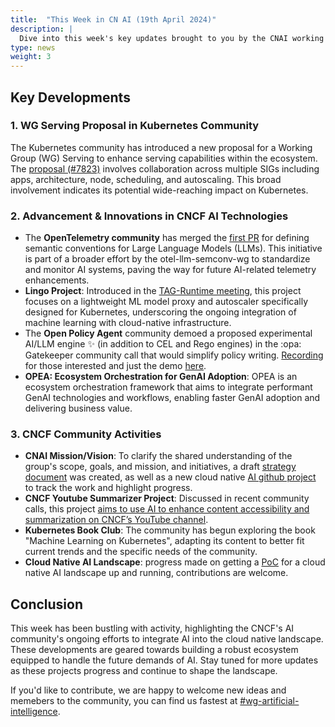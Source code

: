 ```yaml
---
title:  "This Week in CN AI (19th April 2024)"
description: |
  Dive into this week's key updates brought to you by the CNAI working group, including a new Kubernetes *WG Serving* proposal, advancements in AI monitoring with OpenTelemetry, and innovative projects like the Lingo Project and OPEA framework LLM engine. Explore community-driven initiatives such as the CNCF YouTube Summarizer and the evolving Cloud Native AI landscape and more!
type: news
weight: 3
---
```


## Key Developments

### **1. WG Serving Proposal in Kubernetes Community**

The Kubernetes community has introduced a new proposal for a Working Group (WG) Serving to enhance serving capabilities within the ecosystem. The [proposal (#7823)](https://github.com/kubernetes/community/pull/7823) involves collaboration across multiple SIGs including apps, architecture, node, scheduling, and autoscaling. This broad involvement indicates its potential wide-reaching impact on Kubernetes.

### **2. Advancement & Innovations in CNCF AI Technologies**

- The **OpenTelemetry community** has merged the [first PR](https://github.com/open-telemetry/semantic-conventions/pull/825) for defining semantic conventions for Large Language Models (LLMs). This initiative is part of a broader effort by the otel-llm-semconv-wg to standardize and monitor AI systems, paving the way for future AI-related telemetry enhancements.
- **Lingo Project**: Introduced in the [TAG-Runtime meeting](https://youtu.be/IOSG_GRwRII), this project focuses on a lightweight ML model proxy and autoscaler specifically designed for Kubernetes, underscoring the ongoing integration of machine learning with cloud-native infrastructure.
- The **Open Policy Agent** community demoed a proposed experimental AI/LLM engine :sparkles: (in addition to CEL and Rego engines) in the :opa: Gatekeeper community call that would simplify policy writing. [Recording](https://www.youtube.com/watch?v=FKGrVV7Xv7Q) for those interested and just the demo [here](https://asciinema.org/a/QTBEBp8l0vE5wgD9yGgxE3mnV).
- **OPEA: Ecosystem Orchestration for GenAI Adoption**: OPEA is an ecosystem orchestration framework that aims to integrate performant GenAI technologies and workflows, enabling faster GenAI adoption and delivering business value.

### **3. CNCF Community Activities**

- **CNAI Mission/Vision**: To clarify the shared understanding of the group's scope, goals, and mission, and initiatives, a draft [strategy document](https://docs.google.com/document/d/15ywdStd1l6sVJbdj3HWMj6X8vWzj2eSg9SZCkQD6noY/edit) was created, as well as a new cloud native [AI github project](https://github.com/orgs/cncf/projects/38) to track the work and highlight progress.
- **CNCF Youtube Summarizer Project**: Discussed in recent community calls, this project [aims to use AI to enhance content accessibility and summarization on CNCF’s YouTube channel](https://docs.google.com/presentation/d/1lkdgG22KMxXuc582_CtNBgfVcJTNxf1diXXhTXNy8qg/edit?usp=sharing).
- **Kubernetes Book Club**: The community has begun exploring the book "Machine Learning on Kubernetes", adapting its content to better fit current trends and the specific needs of the community.
- **Cloud Native AI Landscape**: progress made on getting a [PoC](https://rx-m.github.io/cnai-landscape/) for a cloud native AI landscape up and running, contributions are welcome.

## Conclusion

This week has been bustling with activity, highlighting the CNCF's AI community's ongoing efforts to integrate AI into the cloud native landscape. These developments are geared towards building a robust ecosystem equipped to handle the future demands of AI. Stay tuned for more updates as these projects progress and continue to shape the landscape.

If you'd like to contribute, we are happy to welcome new ideas and memebers to the community, you can find us fastest at [#wg-artificial-intelligence](https://cloud-native.slack.com/archives/C05TYJE81SR).